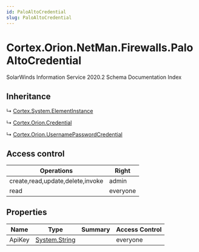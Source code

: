 ```yaml
---
id: PaloAltoCredential
slug: PaloAltoCredential
---
```


# Cortex.Orion.NetMan.Firewalls.PaloAltoCredential

SolarWinds Information Service 2020.2 Schema Documentation Index

## Inheritance

↳ [Cortex.System.ElementInstance](./../Cortex.System/ElementInstance)

↳ [Cortex.Orion.Credential](./../Cortex.Orion/Credential)

↳ [Cortex.Orion.UsernamePasswordCredential](./../Cortex.Orion/UsernamePasswordCredential)

## Access control

| Operations | Right |
| ------ | ------ |
| create,read,update,delete,invoke | admin |
| read | everyone |

## Properties

| Name | Type | Summary | Access Control |
| ------ | ------ | ------ | ------ |
| ApiKey | [System.String](https://docs.microsoft.com/en-us/dotnet/api/system.string) |  | everyone |

